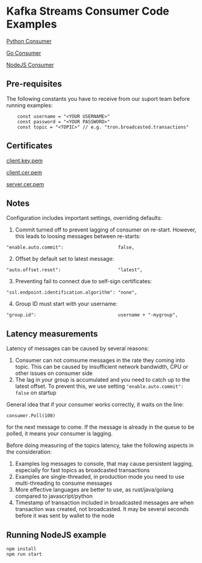 # Kafka Streams Consumer Code Examples

[Python Consumer](/consumer.py)

[Go Consumer](/consumer.go)

[NodeJS Consumer](/consumer.js)


## Pre-requisites

The following constants you have to receive from our suport team before running examples:

```
	const username = "<YOUR USERNAME>"
	const password = "<YOUR PASSWORD>"
	const topic = "<TOPIC>" // e.g. "tron.broadcasted.transactions"
```

## Certificates

[client.key.pem](/client.key.pem)

[client.cer.pem](/client.cer.pem)

[server.cer.pem](/server.cer.pem)

## Notes

Configuration includes important settings, overriding defaults:

1. Commit turned off to prevent lagging of consumer on re-start. However, this leads to loosing messages between re-starts:
```
"enable.auto.commit":                    false,
```

2. Offset by default set to latest message:

```
"auto.offset.reset":                     "latest",
```

3. Preventing fail to connect due to self-sign certificates:

```
"ssl.endpoint.identification.algorithm": "none",
```

4. Group ID must start with your username:

```
"group.id":                              username + "-mygroup",
```

## Latency measurements

Latency of messages can be caused by several reasons:

1. Consumer can not comsume messages in the rate they coming into topic. This can be caused by insufficient network bandwidth, CPU or other issues on consumer side
2. The lag in your group is accumulated and you need to catch up to the latest offset. To prevent this, we use setting ```"enable.auto.commit": false``` on startup

General idea that if your consumer works correctly, it waits on the line:

```
consumer.Poll(100)
```

for the next message to come. If the message is already in the queue to be polled, it means your consumer is lagging.

Before doing measuring of the topics latency, take the following aspects in the consideration:

1. Examples log messages to console, that may cause persistent lagging, especially for fast topics as broadcasted transactions
2. Examples are single-threaded, in production mode you  need to use multi-threading to consume messages
3. More effective languages are better to use, as rust/java/golang compared to javascript/python
4. Timestamp of transaction included in broadcasted messages are when transaction was created, not broadcasted. It may be several seconds before it was sent by wallet to the node

## Running NodeJS example

```
npm install
npm run start
```